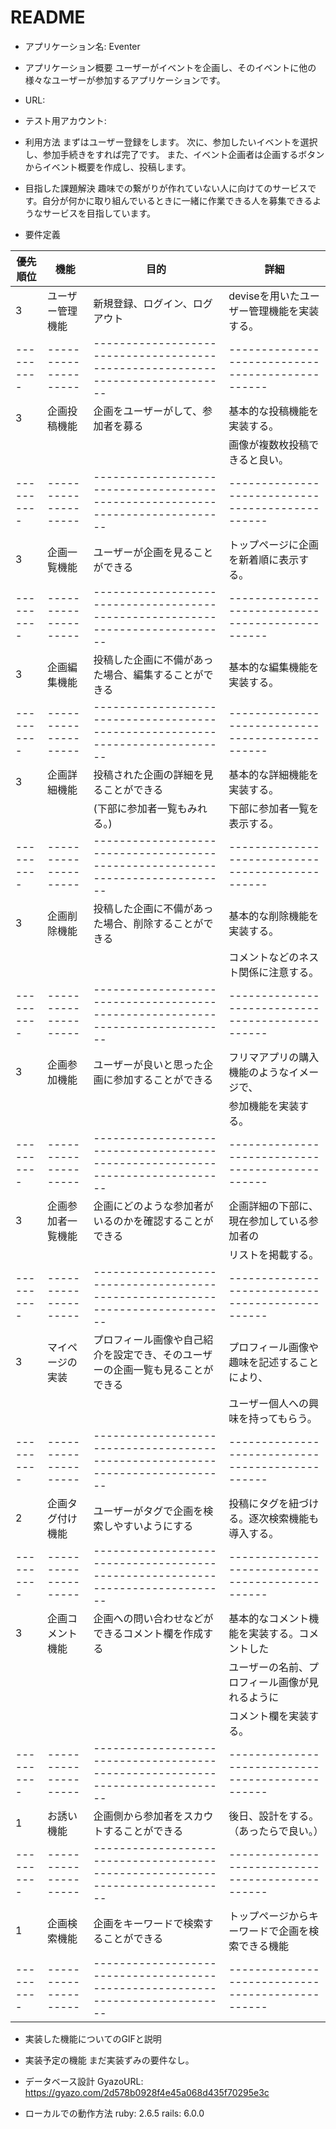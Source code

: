 # README

* アプリケーション名: Eventer

* アプリケーション概要
ユーザーがイベントを企画し、そのイベントに他の様々なユーザーが参加するアプリケーションです。

* URL: 

* テスト用アカウント: 

* 利用方法
まずはユーザー登録をします。
次に、参加したいイベントを選択し、参加手続きをすれば完了です。
また、イベント企画者は企画するボタンからイベント概要を作成し、投稿します。

* 目指した課題解決
趣味での繋がりが作れていない人に向けてのサービスです。自分が何かに取り組んでいるときに一緒に作業できる人を募集できるようなサービスを目指しています。

* 要件定義

|  優先順位  |         機能         |                                        目的                                    |                      詳細                        |
| ---------- | -------------------- | ------------------------------------------------------------------------------ | ------------------------------------------------ |
|      3     |  ユーザー管理機能    | 新規登録、ログイン、ログアウト                                                 | deviseを用いたユーザー管理機能を実装する。       |
| ---------- | -------------------- | ------------------------------------------------------------------------------ | ------------------------------------------------ |
|      3     |  企画投稿機能        | 企画をユーザーがして、参加者を募る                                             | 基本的な投稿機能を実装する。                     |
|            |                      |                                                                                | 画像が複数枚投稿できると良い。                   |
| ---------- | -------------------- | ------------------------------------------------------------------------------ | ------------------------------------------------ |
|      3     |  企画一覧機能        | ユーザーが企画を見ることができる                                               | トップページに企画を新着順に表示する。           |
| ---------- | -------------------- | ------------------------------------------------------------------------------ | ------------------------------------------------ |
|      3     |  企画編集機能        | 投稿した企画に不備があった場合、編集することができる                           | 基本的な編集機能を実装する。                     |
| ---------- | -------------------- | ------------------------------------------------------------------------------ | ------------------------------------------------ |
|      3     |  企画詳細機能        | 投稿された企画の詳細を見ることができる                                         | 基本的な詳細機能を実装する。                     |
|            |                      | (下部に参加者一覧もみれる。)                                                   | 下部に参加者一覧を表示する。                     |
| ---------- | -------------------- | ------------------------------------------------------------------------------ | ------------------------------------------------ |
|      3     |  企画削除機能        | 投稿した企画に不備があった場合、削除することができる                           | 基本的な削除機能を実装する。                     |
|            |                      |                                                                                | コメントなどのネスト関係に注意する。             |
| ---------- | -------------------- | ------------------------------------------------------------------------------ | ------------------------------------------------ |
|      3     |  企画参加機能        | ユーザーが良いと思った企画に参加することができる                               | フリマアプリの購入機能のようなイメージで、       |
|            |                      |                                                                                | 参加機能を実装する。                             |
| ---------- | -------------------- | ------------------------------------------------------------------------------ | ------------------------------------------------ |
|      3     |  企画参加者一覧機能  | 企画にどのような参加者がいるのかを確認することができる                         | 企画詳細の下部に、現在参加している参加者の       |
|            |                      |                                                                                | リストを掲載する。                               |
| ---------- | -------------------- | ------------------------------------------------------------------------------ | ------------------------------------------------ |
|      3     |  マイページの実装    | プロフィール画像や自己紹介を設定でき、そのユーザーの企画一覧も見ることができる | プロフィール画像や趣味を記述することにより、     |
|            |                      |                                                                                | ユーザー個人への興味を持ってもらう。             |
| ---------- | -------------------- | ------------------------------------------------------------------------------ | ------------------------------------------------ |
|      2     |  企画タグ付け機能    | ユーザーがタグで企画を検索しやすいようにする                                   | 投稿にタグを紐づける。逐次検索機能も導入する。   |
| ---------- | -------------------- | ------------------------------------------------------------------------------ | ------------------------------------------------ |
|      3     |  企画コメント機能    | 企画への問い合わせなどができるコメント欄を作成する                             | 基本的なコメント機能を実装する。コメントした     |
|            |                      |                                                                                | ユーザーの名前、プロフィール画像が見れるように   |
|            |                      |                                                                                | コメント欄を実装する。                           |
| ---------- | -------------------- | ------------------------------------------------------------------------------ | ------------------------------------------------ |
|      1     |  お誘い機能          | 企画側から参加者をスカウトすることができる                                     | 後日、設計をする。（あったらで良い。）           |
| ---------- | -------------------- | ------------------------------------------------------------------------------ | ------------------------------------------------ |
|      1     |  企画検索機能        | 企画をキーワードで検索することができる                                         | トップページからキーワードで企画を検索できる機能 |
| ---------- | -------------------- | ------------------------------------------------------------------------------ | ------------------------------------------------ |


* 実装した機能についてのGIFと説明

* 実装予定の機能
まだ実装ずみの要件なし。

* データベース設計
GyazoURL: https://gyazo.com/2d578b0928f4e45a068d435f70295e3c

* ローカルでの動作方法
ruby: 2.6.5
rails: 6.0.0